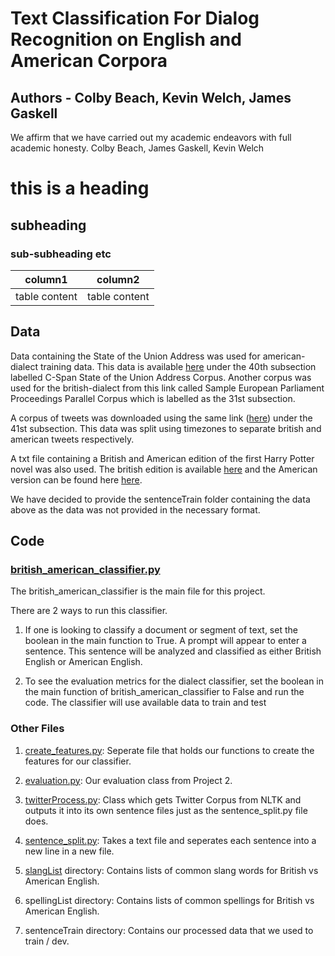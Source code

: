 # Text Classification For Dialog Recognition on English and American Corpora

## Authors - Colby Beach, Kevin Welch, James Gaskell

We affirm that we have carried out my academic endeavors with full
academic honesty. Colby Beach, James Gaskell, Kevin Welch

# this is a heading
## subheading
### sub-subheading etc

|column1|column2|
|----|-----|
|table content| table content|

## Data

Data containing the State of the Union Address was used for american-dialect training data. 
This data is available [here](https://www.nltk.org/nltk_data/) under the 40th subsection labelled
C-Span State of the Union Address Corpus. Another corpus was used for the british-dialect from this 
link called Sample European Parliament Proceedings Parallel Corpus which is labelled as the 31st subsection. 

A corpus of tweets was downloaded using the same link ([here](https://www.nltk.org/nltk_data/)) under the 41st 
subsection. This data was split using timezones to separate british and american tweets respectively. 

A txt file containing a British and American edition of the first Harry Potter novel was also used. The british
edition is available [here](https://www.academia.edu/40801338/Bloomsbury_HP_1_Harry_Potter_and_the_Philosophers_Stone)
and the American version can be found here 
[here](https://www.academia.edu/39183542/J_K_Rowling_HP_1_Harry_Potter_and_the_Sorcerers_Stone). 

We have decided to provide the sentenceTrain folder containing the data above as the data was not provided in 
the necessary format. 

## Code

### [british_american_classifier.py](british_american_classifier.py)

The british_american_classifier is the main file for this project.

There are 2 ways to run this classifier. 

1. If one is looking to classify a document or segment of text, set the boolean in the main function to True. A prompt
will appear to enter a sentence. This sentence will be analyzed and classified as either British English or American 
English. 
   
2. To see the evaluation metrics for the dialect classifier, set the boolean in the main function of 
british_american_classifier to False and run the code. The classifier will use available data to train and test


### Other Files

1. [create_features.py](create_features.py): Seperate file that holds our functions to create the features for our classifier. 

2. [evaluation.py](evaluation.py): Our evaluation class from Project 2.

3. [twitterProcess.py](twitterProcess.py): Class which gets Twitter Corpus from NLTK and outputs it into its own sentence files just as the sentence_split.py file does.

4. [sentence_split.py](sentence_split.py): Takes a text file and seperates each sentence into a new line in a new file. 

5. [slangList](slangList) directory: Contains lists of common slang words for British vs American English.

6. spellingList directory: Contains lists of common spellings for British vs American English.

7. sentenceTrain directory: Contains our processed data that we used to train / dev. 
